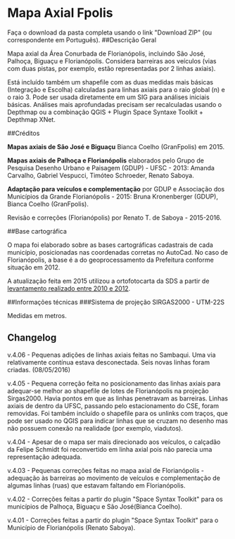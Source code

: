 # Mapa Axial Fpolis
Faça o download da pasta completa usando o link "Download ZIP" (ou correspondente em Português).
##Descrição Geral

Mapa axial da Área Conurbada de Florianópolis, incluindo São José, Palhoça, Biguaçu e Florianópolis. Considera barreiras aos veículos (vias com duas pistas, por exemplo, estão representadas por 2 linhas axiais).

Está incluído também um shapefile com as duas medidas mais básicas (Integração e Escolha) calculadas para linhas axiais para o raio global (n) e o raio 3. Pode ser usada diretamente em um SIG para análises iniciais básicas. Análises mais aprofundadas precisam ser recalculadas usando o Depthmap ou a combinação QGIS + Plugin Space Syntaxe Toolkit + Depthmap XNet.

##Créditos

**Mapas axiais de São José e Biguaçu** Bianca Coelho (GranFpolis) em 2015.

**Mapas axiais de Palhoça e Florianópolis** elaborados pelo Grupo de Pesquisa Desenho Urbano e Paisagem (GDUP) - UFSC - 2013: Amanda Carvalho, Gabriel Vespucci, Timóteo Schroeder, Renato Saboya.

**Adaptação para veículos e complementação** por GDUP e Associação dos Municípios da Grande Florianópolis - 2015: Bruna Kronenberger (GDUP), Bianca Coelho (GranFpolis).

Revisão e correções (Florianópolis) por Renato T. de Saboya - 2015-2016.

##Base cartográfica

O mapa foi elaborado sobre as bases cartográficas cadastrais de cada município, posicionadas nas coordenadas corretas no AutoCad. No caso de Florianópolis, a base é a do geoprocessamento da Prefeitura conforme situação em 2012.

A atualização feita em 2015 utilizou a ortofotocarta da SDS a partir de [levantamento realizado entre 2010 e 2012](http://sc.gov.br/mais-sobre-meio-ambiente/384-municipios-da-grande-florianopolis-recebem-o-levantamento-aerofotogrametrico).

##Informações técnicas
###Sistema de projeção
SIRGAS2000 - UTM-22S

Medidas em metros.

## Changelog
v.4.06 - Pequenas adições de linhas axiais feitas no Sambaqui. Uma via relativamente contínua estava desconectada. Seis novas linhas foram criadas. (08/05/2016)

v.4.05 - Pequena correção feita no posicionamento das linhas axiais para adequar-se melhor ao shapefile de lotes de Florianópolis na projeção Sirgas2000. Havia pontos em que as linhas penetravam as barreiras. Linhas axiais de dentro da UFSC, passando pelo estacionamento do CSE, foram removidas. Foi também incluído o shapefile para os unlinks com traços, que pode ser usado no QGIS para indicar linhas que se cruzam no desenho mas não possuem conexão na realidade (por exemplo, viadutos).

v.4.04 - Apesar de o mapa ser mais direcionado aos veículos, o calçadão da Felipe Schmidt foi reconvertido em linha axial pois não parecia uma representação adequada.

v.4.03 - Pequenas correções feitas no mapa axial de Florianópolis - adequação às barreiras ao movimento de veículos e complementação de algumas linhas (ruas) que estavam faltando em Florianópolis.

v.4.02 - Correções feitas a partir do plugin "Space Syntax Toolkit" para os municípios de Palhoça, Biguaçu e São José(Bianca Coelho).

v.4.01 - Correções feitas a partir do plugin "Space Syntax Toolkit" para o Município de Florianópolis (Renato Saboya).